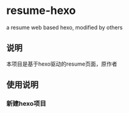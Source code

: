 # resume-hexo
a resume web based hexo, modified by others

## 说明

本项目是基于hexo驱动的resume页面，原作者



## 使用说明

### 新建hexo项目
